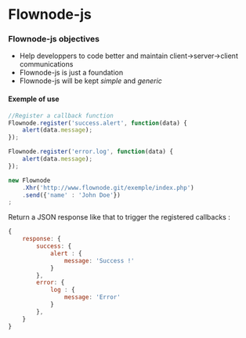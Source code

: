 Flownode-js
===========

### Flownode-js objectives

* Help developpers to code better and maintain client->server->client communications
* Flownode-js is just a foundation
* Flownode-js will be kept _simple_ and _generic_

#### Exemple of use

```javascript
//Register a callback function
Flownode.register('success.alert', function(data) {
    alert(data.message);
});

Flownode.register('error.log', function(data) {
    alert(data.message);
});

new Flownode
    .Xhr('http://www.flownode.git/exemple/index.php')
    .send({'name' : 'John Doe'})
;
```

Return a JSON response like that to trigger the registered callbacks :
```javascript
{
    response: {
        success: {
            alert : {
                message: 'Success !'
            }
        },
        error: {
            log : {
                message: 'Error'
            }
        },
    }
}
```
